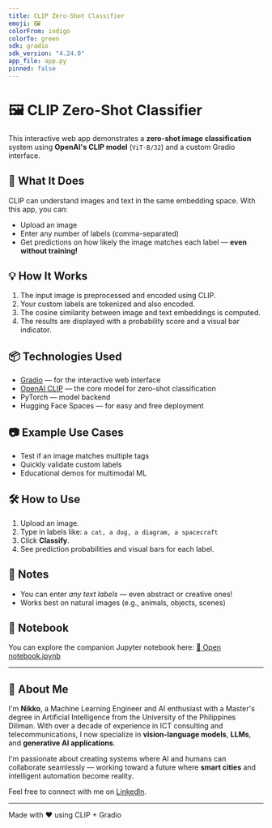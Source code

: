 ```yaml
---
title: CLIP Zero-Shot Classifier
emoji: 🖼️
colorFrom: indigo
colorTo: green
sdk: gradio
sdk_version: "4.24.0"
app_file: app.py
pinned: false
---
```


# 🖼️ CLIP Zero-Shot Classifier

This interactive web app demonstrates a **zero-shot image classification** system using **OpenAI's CLIP model** (`ViT-B/32`) and a custom Gradio interface.

## 🚀 What It Does

CLIP can understand images and text in the same embedding space. With this app, you can:
- Upload an image
- Enter any number of labels (comma-separated)
- Get predictions on how likely the image matches each label — **even without training!**

## 💡 How It Works

1. The input image is preprocessed and encoded using CLIP.
2. Your custom labels are tokenized and also encoded.
3. The cosine similarity between image and text embeddings is computed.
4. The results are displayed with a probability score and a visual bar indicator.

## 📦 Technologies Used

- [Gradio](https://www.gradio.app/) — for the interactive web interface
- [OpenAI CLIP](https://github.com/openai/CLIP) — the core model for zero-shot classification
- PyTorch — model backend
- Hugging Face Spaces — for easy and free deployment

## 📷 Example Use Cases

- Test if an image matches multiple tags
- Quickly validate custom labels
- Educational demos for multimodal ML

## 🛠️ How to Use

1. Upload an image.
2. Type in labels like: `a cat, a dog, a diagram, a spacecraft`
3. Click **Classify**.
4. See prediction probabilities and visual bars for each label.

## 📍 Notes

- You can enter *any text labels* — even abstract or creative ones!
- Works best on natural images (e.g., animals, objects, scenes)

## 📓 Notebook

You can explore the companion Jupyter notebook here:
[📘 Open notebook.ipynb](./notebook.ipynb)

---

## 👤 About Me

I'm **Nikko**, a Machine Learning Engineer and AI enthusiast with a Master's degree in Artificial Intelligence from the University of the Philippines Diliman. With over a decade of experience in ICT consulting and telecommunications, I now specialize in **vision-language models**, **LLMs**, and **generative AI applications**.

I'm passionate about creating systems where AI and humans can collaborate seamlessly — working toward a future where **smart cities** and intelligent automation become reality.    

Feel free to connect with me on [LinkedIn](https://www.linkedin.com/in/nikkoyabut/).

---

Made with ❤️ using CLIP + Gradio
